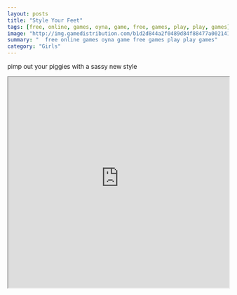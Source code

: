 ```yaml
---
layout: posts
title: "Style Your Feet"
tags: [free, online, games, oyna, game, free, games, play, play, games]
image: "http://img.gamedistribution.com/b1d2d844a2f0489d84f88477a0021412.jpg"
summary: "  free online games oyna game free games play play games"
category: "Girls"
---
```


pimp out your piggies with a sassy new style

<iframe width="100%" height="480px;" src="http://flash.gamedistribution.com?game=b1d2d844a2f0489d84f88477a0021412"></iframe>